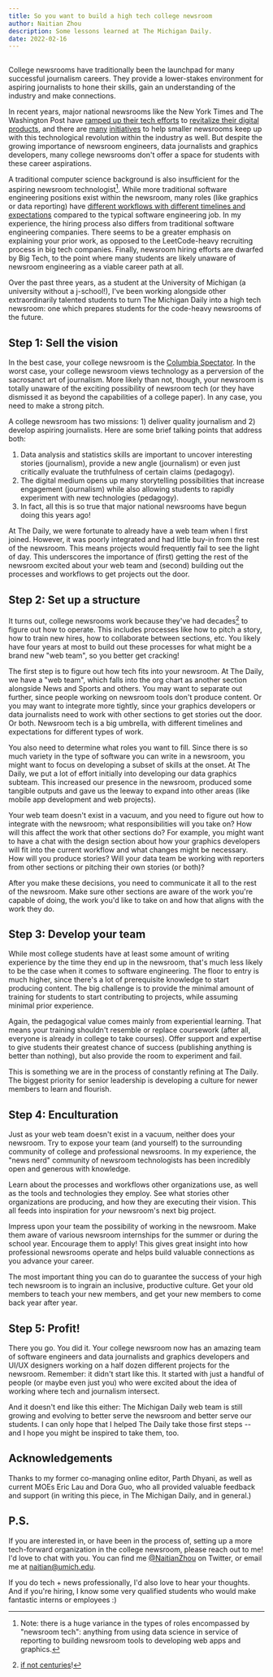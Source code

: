 ```yaml
---
title: So you want to build a high tech college newsroom
author: Naitian Zhou
description: Some lessons learned at The Michigan Daily.
date: 2022-02-16
---
```


##

College newsrooms have traditionally been the launchpad for many successful
journalism careers. They provide a lower-stakes environment for aspiring
journalists to hone their skills, gain an understanding of the industry and
make connections. 

In recent years, major national newsrooms like the New York Times and The
Washington Post have [ramped up their tech
efforts](https://www.washingtonpost.com/pr/2020/12/09/washington-post-expands-investment-emerging-storytelling-technology-with-new-lede-lab/)
to [revitalize their digital
products](https://www.nytimes.com/projects/2020-report/index.html), and there
are [many](https://newspack.pub/) [initiatives](https://source.opennews.org/)
to help smaller newsrooms keep up with this technological revolution within the
industry as well.
But despite the growing importance of newsroom engineers, data journalists and
graphics developers, many college newsrooms don't offer a space for students
with these career aspirations.

<!-- However, this success is rarely replicated when it comes to technology in the -->
<!-- newsroom[^1]. -->
<!---->

A traditional computer science background is also insufficient for the aspiring
newsroom technologist[^1]. While more traditional software engineering
positions exist within the newsroom, many roles (like graphics or data
reporting) have [different workflows with different timelines and
expectations](https://twitter.com/Wattenberger/status/1339569158506352642?s=20&t=LKJ3dYX3P2agnHQqPLWJoA)
compared to the typical software engineering job. In my experience, the hiring
process also differs from traditional software engineering companies. There
seems to be a greater emphasis on explaining your prior work, as opposed to the
LeetCode-heavy recruiting process in big tech companies. Finally, newsroom
hiring efforts are dwarfed by Big Tech, to the point where many students are
likely unaware of newsroom engineering as a viable career path at all.

[^1]: Note: there is a huge variance in the types of roles encompassed by "newsroom tech": anything from using data science in service of reporting to building newsroom tools to developing web apps and graphics.

Over the past three years, as a student at the University of Michigan (a
university without a j-school!), I've been working alongside other
extraordinarily talented students to turn The Michigan Daily into a high tech
newsroom: one which prepares students for the code-heavy newsrooms of the
future.

## Step 1: Sell the vision

In the best case, your college newsroom is the [Columbia
Spectator](https://graphicsdesk.github.io/). In the worst case, your college
newsroom views technology as a perversion of the sacrosanct art of journalism.
More likely than not, though, your newsroom is totally unaware of the exciting
possibility of newsroom tech (or they have dismissed it as beyond the
capabilities of a college paper). In any case, you need to make a strong pitch.

A college newsroom has two missions: 1) deliver quality journalism and 2)
develop aspiring journalists. Here are some brief talking points that address
both:

1. Data analysis and statistics skills are important to uncover interesting
   stories (journalism), provide a new angle (journalism) or even just critically evaluate
   the truthfulness of certain claims (pedagogy).
2. The digital medium opens up many storytelling possibilities that increase
   engagement (journalism) while also allowing students to rapidly experiment with
   new technologies (pedagogy).
3. In fact, all this is so true that major national newsrooms have begun doing
   this years ago!

At The Daily, we were fortunate to already have a web team when I first joined.
However, it was poorly integrated and had little buy-in from the rest of the
newsroom. This means projects would frequently fail to see the light of day.
This underscores the importance of (first) getting the rest of the newsroom
excited about your web team and (second) building out the processes and
workflows to get projects out the door.

## Step 2: Set up a structure

It turns out, college newsrooms work because they've had decades[^2] to figure
out how to operate. This includes processes like how to pitch a story, how to
train new hires, how to collaborate between sections,
etc. You likely have four years at most to build out these processes for what
might be a brand new "web team", so you better get cracking!
[^2]: [if not centuries](https://en.wikipedia.org/wiki/The_Dartmouth)!

The first step is to figure out how tech fits into your newsroom. At The Daily,
we have a "web team", which falls into the org chart as another section
alongside News and Sports and others. You may want to separate out further,
since people working on newsroom tools don't produce content. Or you may want
to integrate more tightly, since your graphics developers or data journalists
need to work with other sections to get stories out the door. Or both. Newsroom
tech is a big umbrella, with different timelines and expectations for different
types of work.

You also need to determine what roles you want to fill. Since there is so much
variety in the type of software you can write in a newsroom, you might want to
focus on developing a subset of skills at the onset. At The Daily, we put a lot
of effort initially into developing our data graphics subteam. This increased
our presence in the newsroom, produced some tangible outputs and gave us the
leeway to expand into other areas (like mobile app development and web
projects).

Your web team doesn't exist in a vacuum, and you need to figure out how to
integrate with the newsroom; what responsibilities will you take on? How will
this affect the work that other sections do? For example, you might want to
have a chat with the design section about how your graphics developers will fit
into the current workflow and what changes might be necessary. How will you
produce stories? Will your data team be working with reporters from other
sections or pitching their own stories (or both)?

After you make these decisions, you need to communicate it all to the rest of
the newsroom. Make sure other sections are aware of the work you're capable of
doing, the work you'd like to take on and how that aligns with the work they
do.

## Step 3: Develop your team

While most college students have at least some amount of writing experience by
the time they end up in the newsroom, that's much less likely to be the case
when it comes to software engineering. The floor to entry is much higher, since
there's a lot of prerequisite knowledge to start producing content. The big
challenge is to provide the minimal amount of training for students to start
contributing to projects, while assuming minimal prior experience.

Again, the pedagogical value comes mainly from experiential learning. That
means your training shouldn't resemble or replace coursework (after all,
everyone is already in college to take courses). Offer support and expertise to
give students their greatest chance of success (publishing anything is better
than nothing), but also provide the room to experiment and fail.

This is something we are in the process of constantly refining at The Daily.
The biggest priority for senior leadership is developing a culture for newer
members to learn and flourish.

## Step 4: Enculturation

Just as your web team doesn't exist in a vacuum, neither does your newsroom.
Try to expose your team (and yourself) to the surrounding community of college
and professional newsrooms. In my experience, the "news nerd" community of
newsroom technologists has been incredibly open and generous with knowledge.

Learn about the processes and workflows other organizations use, as well as the
tools and technologies they employ. See what stories other organizations are
producing, and how they are executing their vision. This all feeds into
inspiration for *your* newsroom's next big project.

Impress upon your team the possibility of working in the newsroom. Make them
aware of various newsroom internships for the summer or during the school year.
Encourage them to apply! This gives great insight into how professional
newsrooms operate and helps build valuable connections as you advance your
career.

The most important thing you can do to guarantee the success of your high tech
newsroom is to ingrain an inclusive, productive culture. Get your old members
to teach your new members, and get your new members to come back year after
year.

## Step 5: Profit!

There you go. You did it. Your college newsroom now has an amazing team of
software engineers and data journalists and graphics developers and UI/UX
designers working on a half dozen different projects for the newsroom.
Remember: it didn't start like this. It started with just a handful of people
(or maybe even just you) who were excited about the idea of working where tech
and journalism intersect.

And it doesn't end like this either: The Michigan Daily web team is still
growing and evolving to better serve the newsroom and better serve our
students. I can only hope that I helped The Daily take those first steps -- and
I hope you might be inspired to take them, too.

## Acknowledgements

Thanks to my former co-managing online editor, Parth Dhyani, as well as current
MOEs Eric Lau and Dora Guo, who all provided valuable feedback and support (in
writing this piece, in The Michigan Daily, and in general.)


## P.S.
If you are interested in, or have been in the process of, setting up a more
tech-forward organization in the college newsroom, please reach out to me! I'd
love to chat with you. You can find me
[@NaitianZhou](https://twitter.com/NaitianZhou) on Twitter, or email me at
[naitian@umich.edu](mailto:naitian@umich.edu).

If you do tech + news professionally, I'd also love to hear your thoughts. And
if you're hiring, I know some very qualified students who would make fantastic
  interns or employees :)
